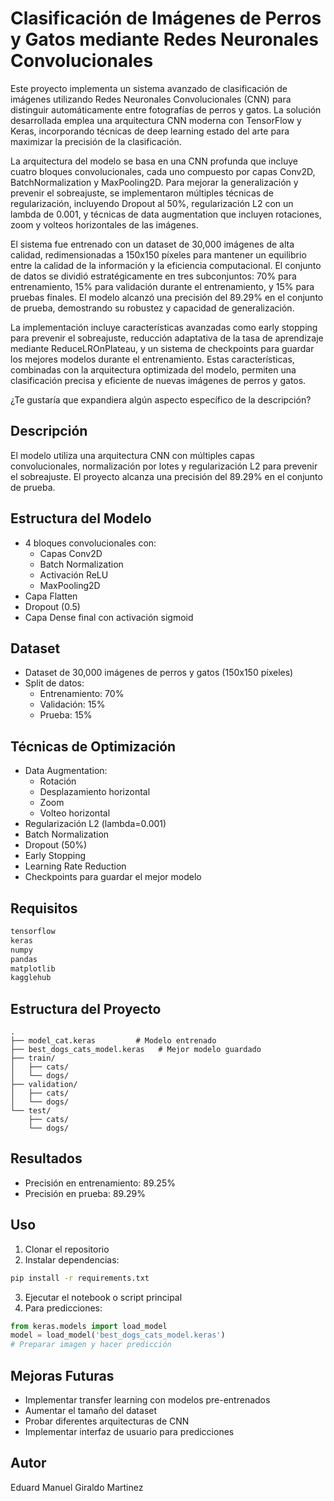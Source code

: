 # Clasificación de Imágenes de Perros y Gatos mediante Redes Neuronales Convolucionales

Este proyecto implementa un sistema avanzado de clasificación de imágenes utilizando Redes Neuronales Convolucionales (CNN) para distinguir automáticamente entre fotografías de perros y gatos. La solución desarrollada emplea una arquitectura CNN moderna con TensorFlow y Keras, incorporando técnicas de deep learning estado del arte para maximizar la precisión de la clasificación.

La arquitectura del modelo se basa en una CNN profunda que incluye cuatro bloques convolucionales, cada uno compuesto por capas Conv2D, BatchNormalization y MaxPooling2D. Para mejorar la generalización y prevenir el sobreajuste, se implementaron múltiples técnicas de regularización, incluyendo Dropout al 50%, regularización L2 con un lambda de 0.001, y técnicas de data augmentation que incluyen rotaciones, zoom y volteos horizontales de las imágenes.

El sistema fue entrenado con un dataset de 30,000 imágenes de alta calidad, redimensionadas a 150x150 píxeles para mantener un equilibrio entre la calidad de la información y la eficiencia computacional. El conjunto de datos se dividió estratégicamente en tres subconjuntos: 70% para entrenamiento, 15% para validación durante el entrenamiento, y 15% para pruebas finales. El modelo alcanzó una precisión del 89.29% en el conjunto de prueba, demostrando su robustez y capacidad de generalización.

La implementación incluye características avanzadas como early stopping para prevenir el sobreajuste, reducción adaptativa de la tasa de aprendizaje mediante ReduceLROnPlateau, y un sistema de checkpoints para guardar los mejores modelos durante el entrenamiento. Estas características, combinadas con la arquitectura optimizada del modelo, permiten una clasificación precisa y eficiente de nuevas imágenes de perros y gatos.

¿Te gustaría que expandiera algún aspecto específico de la descripción?

## Descripción
El modelo utiliza una arquitectura CNN con múltiples capas convolucionales, normalización por lotes y regularización L2 para prevenir el sobreajuste. El proyecto alcanza una precisión del 89.29% en el conjunto de prueba.

## Estructura del Modelo
- 4 bloques convolucionales con:
  - Capas Conv2D
  - Batch Normalization
  - Activación ReLU
  - MaxPooling2D
- Capa Flatten
- Dropout (0.5)
- Capa Dense final con activación sigmoid

## Dataset
- Dataset de 30,000 imágenes de perros y gatos (150x150 píxeles)
- Split de datos:
  - Entrenamiento: 70%
  - Validación: 15%
  - Prueba: 15%

## Técnicas de Optimización
- Data Augmentation:
  - Rotación
  - Desplazamiento horizontal
  - Zoom
  - Volteo horizontal
- Regularización L2 (lambda=0.001)
- Batch Normalization
- Dropout (50%)
- Early Stopping
- Learning Rate Reduction
- Checkpoints para guardar el mejor modelo

## Requisitos
```python
tensorflow
keras
numpy
pandas
matplotlib
kagglehub
```

## Estructura del Proyecto
```
.
├── model_cat.keras         # Modelo entrenado
├── best_dogs_cats_model.keras   # Mejor modelo guardado
├── train/
│   ├── cats/
│   └── dogs/
├── validation/
│   ├── cats/
│   └── dogs/
└── test/
    ├── cats/
    └── dogs/
```

## Resultados
- Precisión en entrenamiento: 89.25%
- Precisión en prueba: 89.29%

## Uso
1. Clonar el repositorio
2. Instalar dependencias:
```bash
pip install -r requirements.txt
```
3. Ejecutar el notebook o script principal
4. Para predicciones:
```python
from keras.models import load_model
model = load_model('best_dogs_cats_model.keras')
# Preparar imagen y hacer predicción
```

## Mejoras Futuras
- Implementar transfer learning con modelos pre-entrenados
- Aumentar el tamaño del dataset
- Probar diferentes arquitecturas de CNN
- Implementar interfaz de usuario para predicciones

## Autor
Eduard Manuel Giraldo Martinez
